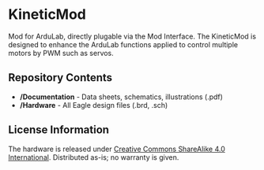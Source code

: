 # KineticMod
Mod for ArduLab, directly plugable via the Mod Interface. The KineticMod is designed to enhance the ArduLab functions applied to control multiple motors by PWM such as servos.

Repository Contents
-------------------
* **/Documentation** - Data sheets, schematics, illustrations (.pdf)
* **/Hardware** - All Eagle design files (.brd, .sch)

License Information
-------------------
The hardware is released under [Creative Commons ShareAlike 4.0 International](https://creativecommons.org/licenses/by-sa/4.0/).
Distributed as-is; no warranty is given.
